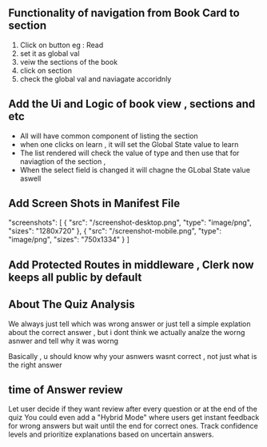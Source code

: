 ## Functionality of navigation from Book Card to section

1. Click on button eg : Read
2. set it as global val
3. veiw the sections of the book
4. click on section
5. check the global val and naviagate accoridnly

## Add the Ui and Logic of book view , sections and etc

- All will have common component of listing the section
- when one clicks on learn , it will set the Global State value to learn
- The list rendered will check the value of type and then use that for naviagtion of the section ,
- When the select field is changed it will chagne the GLobal State value aswell

## Add Screen Shots in Manifest File

"screenshots": [
{
"src": "/screenshot-desktop.png",
"type": "image/png",
"sizes": "1280x720"
},
{
"src": "/screenshot-mobile.png",
"type": "image/png",
"sizes": "750x1334"
}
]

## Add Protected Routes in middleware , Clerk now keeps all public by default

## About The Quiz Analysis

We always just tell which was wrong answer or just tell a simple explation about the correct answer , but i dont think we actually analze the worng asnwer and tell why it was worng

Basically , u should know why your asnwers wasnt correct , not just what is the right answer

## time of Answer review

Let user decide if they want review after every question or at the end of the quiz
You could even add a "Hybrid Mode" where users get instant feedback for wrong answers but wait until the end for correct ones.
Track confidence levels and prioritize explanations based on uncertain answers.

